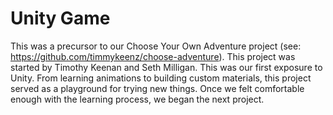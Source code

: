 # Unity Game
This was a precursor to our Choose Your Own Adventure project (see: https://github.com/timmykeenz/choose-adventure).   This project was started by Timothy Keenan and Seth Milligan.  This was our first exposure to Unity.  From learning animations to building custom materials, this project served as a playground for trying new things.  Once we felt comfortable enough with the learning process, we began the next project.

